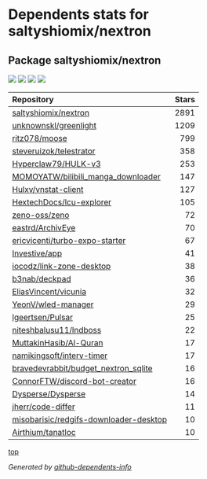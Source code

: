 # Dependents stats for saltyshiomix/nextron

## Package saltyshiomix/nextron

[![](https://img.shields.io/static/v1?label=Used%20by&message=1273&color=informational&logo=slickpic)](https://github.com/saltyshiomix/nextron/network/dependents)
[![](https://img.shields.io/static/v1?label=Used%20by%20(public)&message=26&color=informational&logo=slickpic)](https://github.com/saltyshiomix/nextron/network/dependents)
[![](https://img.shields.io/static/v1?label=Used%20by%20(private)&message=1247&color=informational&logo=slickpic)](https://github.com/saltyshiomix/nextron/network/dependents)
[![](https://img.shields.io/static/v1?label=Used%20by%20(stars)&message=2891&color=informational&logo=slickpic)](https://github.com/saltyshiomix/nextron/network/dependents)

| Repository | Stars  |
| :--------  | -----: |
|[saltyshiomix/nextron](https://github.com/saltyshiomix/nextron) | 2891 |
|[unknownskl/greenlight](https://github.com/unknownskl/greenlight) | 1209 |
|[ritz078/moose](https://github.com/ritz078/moose) | 799 |
|[steveruizok/telestrator](https://github.com/steveruizok/telestrator) | 358 |
|[Hyperclaw79/HULK-v3](https://github.com/Hyperclaw79/HULK-v3) | 253 |
|[MOMOYATW/bilibili_manga_downloader](https://github.com/MOMOYATW/bilibili_manga_downloader) | 147 |
|[Hulxv/vnstat-client](https://github.com/Hulxv/vnstat-client) | 127 |
|[HextechDocs/lcu-explorer](https://github.com/HextechDocs/lcu-explorer) | 105 |
|[zeno-oss/zeno](https://github.com/zeno-oss/zeno) | 72 |
|[eastrd/ArchivEye](https://github.com/eastrd/ArchivEye) | 70 |
|[ericvicenti/turbo-expo-starter](https://github.com/ericvicenti/turbo-expo-starter) | 67 |
|[Investive/app](https://github.com/Investive/app) | 41 |
|[iocodz/link-zone-desktop](https://github.com/iocodz/link-zone-desktop) | 38 |
|[b3nab/deckpad](https://github.com/b3nab/deckpad) | 36 |
|[EliasVincent/vicunia](https://github.com/EliasVincent/vicunia) | 32 |
|[YeonV/wled-manager](https://github.com/YeonV/wled-manager) | 29 |
|[lgeertsen/Pulsar](https://github.com/lgeertsen/Pulsar) | 25 |
|[niteshbalusu11/lndboss](https://github.com/niteshbalusu11/lndboss) | 22 |
|[MuttakinHasib/Al-Quran](https://github.com/MuttakinHasib/Al-Quran) | 17 |
|[namikingsoft/interv-timer](https://github.com/namikingsoft/interv-timer) | 17 |
|[bravedevrabbit/budget_nextron_sqlite](https://github.com/bravedevrabbit/budget_nextron_sqlite) | 16 |
|[ConnorFTW/discord-bot-creator](https://github.com/ConnorFTW/discord-bot-creator) | 16 |
|[Dysperse/Dysperse](https://github.com/Dysperse/Dysperse) | 14 |
|[jherr/code-differ](https://github.com/jherr/code-differ) | 11 |
|[misobarisic/redgifs-downloader-desktop](https://github.com/misobarisic/redgifs-downloader-desktop) | 10 |
|[Airthium/tanatloc](https://github.com/Airthium/tanatloc) | 10 |

[top](#main)

_Generated by [github-dependents-info](https://github.com/nvuillam/github-dependents-info)_